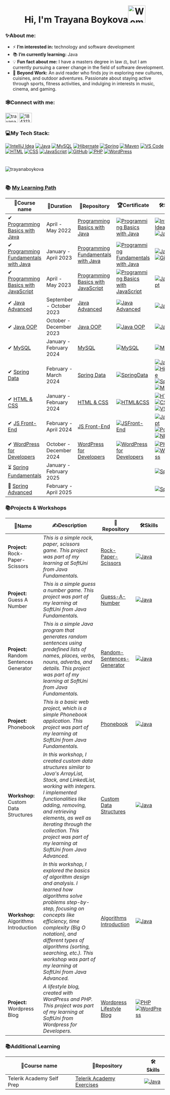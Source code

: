 <h1 align="center">Hi, I'm Trayana Boykova<img src="https://raw.githubusercontent.com/Tarikul-Islam-Anik/Animated-Fluent-Emojis/master/Emojis/People/Woman%20Technologist.png" alt="Woman Technologist" width="55" height="55" /></h1>

<h3 align="left">✨About me:</h3> 

- ⚡ **I’m interested in:** technology and software development 
- 📚 **I’m currently learning:** Java
- 💡 **Fun fact about me:** I have a masters degree in law ⚖, but I am currently pursuing a career change in the field of software development.
- 🧩 **Beyond Work:** An avid reader who finds joy in exploring new cultures, cuisines, and outdoor adventures. Passionate about staying active through sports, fitness activities, and indulging in interests in music, cinema, and gaming.

<h3 align="left">🕸Connect with me:</h3>
<p align="left">
<a href="https://linkedin.com/in/trayana-boykova" target="_blank"><img align="center" src="https://raw.githubusercontent.com/rahuldkjain/github-profile-readme-generator/master/src/images/icons/Social/linked-in-alt.svg" alt="trayana-boykova" height="30" width="40" /></a>
<a href="https://stackoverflow.com/users/18431327" target="_blank"><img align="center" src="https://raw.githubusercontent.com/rahuldkjain/github-profile-readme-generator/master/src/images/icons/Social/stack-overflow.svg" alt="18431327" height="30" width="40" /></a>

<h3 align="left">💻My Tech Stack:</h3>

[![IntelliJ Idea](https://skillicons.dev/icons?i=idea&theme=light)](https://www.jetbrains.com/idea/)
[![Java](https://skillicons.dev/icons?i=java&theme=light)](https://www.java.com/en/)
[![MySQL](https://skillicons.dev/icons?i=mysql&theme=light)](https://www.mysql.com/)
[![Hibernate](https://skillicons.dev/icons?i=hibernate&theme=light)](https://hibernate.org/)
[![Spring](https://skillicons.dev/icons?i=spring&theme=light)](https://spring.io/)
[![Maven](https://skillicons.dev/icons?i=maven&theme=light)](https://maven.apache.org/)
[![VS Code](https://skillicons.dev/icons?i=vscode&theme=light)](https://code.visualstudio.com/)
[![HTML](https://skillicons.dev/icons?i=html&theme=light)](https://en.wikipedia.org/wiki/HTML)
[![CSS](https://skillicons.dev/icons?i=css&theme=light)](https://en.wikipedia.org/wiki/CSS)
[![JavaScript](https://skillicons.dev/icons?i=js&theme=light)](https://developer.mozilla.org/en-US/docs/Web/JavaScript)
[![GitHub](https://skillicons.dev/icons?i=github&theme=light)](https://github.com/)
[![PHP](https://skillicons.dev/icons?i=php&theme=light)](https://www.php.net/)
[![WordPress](https://skillicons.dev/icons?i=wordpress&theme=light)](https://wordpress.com/)

<h1 align="center"></h1>
<p><img align="left" src="https://github-readme-stats.vercel.app/api/top-langs?username=trayanaboykova&show_icons=true&locale=en&layout=compact" alt="trayanaboykova" /></p>
<br clear="left">
<h1 align="center"></h1>

### 📚 [My Learning Path](https://softuni.bg/curriculum)
| 🧾Course name | 📅Duration | 📁Repository | 🏆Certificate | 🛠️Skills | 
|--------|----|----|----|-----|
|✔ [Programming Basics with Java](https://softuni.bg/trainings/3741/programming-basics-with-java-april-2022) | April - May 2022 | [Programming Basics with Java](https://github.com/trayanaboykova/Programming-Basics-Java) | <a href="https://softuni.bg/certificates/details/134595/710e8d86" rel="nofollow"><img src="https://user-images.githubusercontent.com/101351760/225559811-ed4dc164-5dbf-42dd-aa09-3bca9bf4d1ec.png" alt="Programming Basics with Java"></a> |  [![IntelliJ Idea](https://skillicons.dev/icons?i=idea&theme=light)](https://www.jetbrains.com/idea/) [![Java](https://skillicons.dev/icons?i=java&theme=light)](https://www.java.com/en/) |
|✔ [Programming Fundamentals with Java](https://softuni.bg/trainings/3951/programming-fundamentals-with-java-january-2023) | January - April 2023 | [Programming Fundamentals with Java](https://github.com/trayanaboykova/Programming-Fundamentals-Java) | <a href="https://softuni.bg/certificates/details/167407/068cc5bc" rel="nofollow"><img src="https://user-images.githubusercontent.com/101351760/229783981-48f70750-813a-46f6-8b24-d64cbb6cbd57.png" alt="Programming Fundamentals with Java"></a> | [![Java](https://skillicons.dev/icons?i=java&theme=light)](https://www.java.com/en/) [![GitHub](https://skillicons.dev/icons?i=github&theme=light)](https://github.com/) |
| ✔ [Programming Basics with JavaScript](https://softuni.bg/trainings/4001/programming-basics-with-javascript-march-2023) | April - May 2023 | [Programming Basics with JavaScript](https://github.com/trayanaboykova/Programming-Basics-JavaScript) | <a href="https://softuni.bg/certificates/details/170528/f8553fdd" rel="nofollow"><img src="https://user-images.githubusercontent.com/101351760/234004462-4e3fb921-96db-4ffa-ae35-cceb007004fe.png" alt="Programming Basics with JavaScript"></a> | [![JavaScript](https://skillicons.dev/icons?i=js&theme=light)](https://developer.mozilla.org/en-US/docs/Web/JavaScript) |
|✔ [Java Advanced](https://softuni.bg/trainings/4225/java-advanced-september-2023) | September - October 2023 | [Java Advanced](https://github.com/trayanaboykova/Java-Advanced) | <a href="https://softuni.bg/certificates/details/188658/535a484a" rel="nofollow"><img src="https://github.com/trayanaboykova/Java-Advanced/assets/101351760/ffdaf4e5-1025-473a-b4af-cfb4d6f8bef9" alt="Java Advanced"></a> | [![Java](https://skillicons.dev/icons?i=java&theme=light)](https://www.java.com/en/) |
|✔ [Java OOP](https://softuni.bg/trainings/4226/java-oop-oktober-2023) | October - December 2023 | [Java OOP](https://github.com/trayanaboykova/Java-OOP) | <a href="https://softuni.bg/certificates/details/200872/8f20f09f" rel="nofollow"><img src="https://github.com/trayanaboykova/JavaOOP/assets/101351760/607f7a4d-b064-40de-9653-53d1b9dc9c90" alt="Java OOP"></a>| [![Java](https://skillicons.dev/icons?i=java&theme=light)](https://www.java.com/en/) |
|✔ [MySQL](https://softuni.bg/trainings/4365/mysql-january-2024) | January - February 2024 | [MySQL](https://github.com/trayanaboykova/MySQL) | <a href="https://softuni.bg/certificates/details/202966/64952c80" rel="nofollow"><img src="https://github.com/trayanaboykova/Java-DB/assets/101351760/56b45979-ad96-432a-a998-55762ac04c5a" alt="MySQL"></a> | [![MySQL](https://skillicons.dev/icons?i=mysql&theme=light)](https://www.mysql.com/) |
|✔ [Spring Data](https://softuni.bg/trainings/4366/spring-data-february-2024)| February - March 2024 | [Spring Data](https://github.com/trayanaboykova/Spring-Data) | <a href="https://softuni.bg/certificates/details/209417/a2eb90d6" rel="nofollow"><img src="https://github.com/trayanaboykova/Spring-Data/assets/101351760/881e898d-96fd-4386-9db2-84a84e52f99b" alt="SpringData"></a>| [![Java](https://skillicons.dev/icons?i=java&theme=light)](https://www.java.com/en/) [![Hibernate](https://skillicons.dev/icons?i=hibernate&theme=light)](https://hibernate.org/) [![Spring](https://skillicons.dev/icons?i=spring&theme=light)](https://spring.io/) [![Maven](https://skillicons.dev/icons?i=maven&theme=light)](https://maven.apache.org/) |
|✔ [HTML & CSS](https://softuni.bg/trainings/4361/html-and-css-january-2024#lesson-64762) | January - February 2024 | [HTML & CSS](https://github.com/trayanaboykova/HTML-CSS) | <a href="https://softuni.bg/certificates/details/213535/8bbbb500" rel="nofollow"><img src="https://github.com/trayanaboykova/readme/assets/101351760/0a7b4357-a22b-479d-b459-763ae67c297a" alt="HTML&CSS"></a> | [![HTML](https://skillicons.dev/icons?i=html&theme=light)](https://en.wikipedia.org/wiki/HTML) [![CSS](https://skillicons.dev/icons?i=css&theme=light)](https://en.wikipedia.org/wiki/CSS) [![VS Code](https://skillicons.dev/icons?i=vscode&theme=light)](https://code.visualstudio.com/) |
|✔ [JS Front-End](https://softuni.bg/trainings/4362/js-front-end-february-2024) | February - April 2024 | [JS Front-End](https://github.com/trayanaboykova/JS-Front-End) | <a href="https://softuni.bg/certificates/details/212601/27c615b1" rel="nofollow"><img src="https://github.com/trayanaboykova/readme/assets/101351760/381bb667-2697-4292-a6f1-98254cc3c0cb" alt="JSFront-End"></a> |[![JavaScript](https://skillicons.dev/icons?i=js&theme=light)](https://developer.mozilla.org/en-US/docs/Web/JavaScript)  [![Postman](https://skillicons.dev/icons?i=postman&theme=light)](https://www.postman.com/) [![NPM](https://skillicons.dev/icons?i=npm&theme=light)](https://www.npmjs.com/) |
|✔ [WordPress for Developers](https://softuni.bg/trainings/4782/wordpress-for-developers-october-2024) | October - December 2024 | [WordPress for Developers](https://github.com/trayanaboykova/WordPress-for-Developers) | <a href="https://softuni.bg/certificates/details/232193/ea28efa3" rel="nofollow"><img src="https://github.com/user-attachments/assets/459857af-bfd4-4975-b53d-937db8f0914b" alt="WordPress for Developers"></a> | [![PHP](https://skillicons.dev/icons?i=php&theme=light)](https://www.php.net/) [![WordPress](https://skillicons.dev/icons?i=wordpress&theme=light)](https://wordpress.com/) |
|⏳ [Spring Fundamentals](https://softuni.bg/trainings/4843/spring-fundamentals-january-2025) | January - February 2025 |  |  | [![Spring](https://skillicons.dev/icons?i=spring&theme=light)](https://spring.io/) |
|🔮 [Spring Advanced](https://softuni.bg/trainings/4844/spring-advanced-february-2025) | February - April 2025 |  |  | [![Spring](https://skillicons.dev/icons?i=spring&theme=light)](https://spring.io/) |


### 📚Projects & Workshops 
| 🧾Name | ✍Description | 📁Repository | 🛠️Skills |
|----|----|----|----|
| **Project:** Rock-Paper-Scissors | *This is a simple rock, paper, scissors game. This project was part of my learning at SoftUni from Java Fundamentals.* | [Rock-Paper-Scissors](https://github.com/trayanaboykova/Rock-Paper-Scissors) | [![Java](https://skillicons.dev/icons?i=java&theme=light)](https://www.java.com/en/) |
| **Project:** Guess A Number | *This is a simple guess a number game. This project was part of my learning at SoftUni from Java Fundamentals.* | [Guess-A-Number](https://github.com/trayanaboykova/Guess-A-Number) | [![Java](https://skillicons.dev/icons?i=java&theme=light)](https://www.java.com/en/) |
| **Project:** Random Sentences Generator | *This is a simple Java program that generates random sentences using predefined lists of names, places, verbs, nouns, adverbs, and details. This project was part of my learning at SoftUni from Java Fundamentals.* | [Random-Sentences-Generator](https://github.com/trayanaboykova/Random-Sentences-Generator) | [![Java](https://skillicons.dev/icons?i=java&theme=light)](https://www.java.com/en/) |
| **Project:** Phonebook | *This is a basic web project, which is a simple Phonebook application. This project was part of my learning at SoftUni from Java Fundamentals.* | [Phonebook](https://github.com/trayanaboykova/Phonebook) | [![Java](https://skillicons.dev/icons?i=java&theme=light)](https://www.java.com/en/) |
| **Workshop:** Custom Data Structures | *In this workshop, I created custom data structures similar to Java's ArrayList, Stack, and LinkedList, working with integers. I implemented functionalities like adding, removing, and retrieving elements, as well as iterating through the collection. This project was part of my learning at SoftUni from Java Advanced.* | [Custom Data Structures](https://github.com/trayanaboykova/Java-Advanced/tree/master/src/Lesson07_WorkshopCustomDataStructures) | [![Java](https://skillicons.dev/icons?i=java&theme=light)](https://www.java.com/en/) |
| **Workshop:** Algorithms Introduction | *In this workshop, I explored the basics of algorithm design and analysis. I learned how algorithms solve problems step-by-step, focusing on concepts like efficiency, time complexity (Big O notation), and different types of algorithms (sorting, searching, etc.). This workshop was part of my learning at SoftUni from Java Advanced.* | [Algorithms Introduction](https://github.com/trayanaboykova/Java-Advanced/tree/master/src/Lesson09_WorkshopAlgorithms) | [![Java](https://skillicons.dev/icons?i=java&theme=light)](https://www.java.com/en/) |
| **Project:** Wordpress Blog | *A lifestyle blog, created with WordPress and PHP. This project was part of my learning at SoftUni from Wordpress for Developers.* | [Wordpress Lifestyle Blog](https://github.com/trayanaboykova/WordPress-Lifestyle-Blog) | [![PHP](https://skillicons.dev/icons?i=php&theme=light)](https://www.php.net/) [![WordPress](https://skillicons.dev/icons?i=wordpress&theme=light)](https://wordpress.com/) |

### 📚Additional Learning
| 🧾Course name |  📁Repository | 🛠️Skills | 
|----|----|----|
| Telerik Academy Self Prep | [Telerik Academy Exercises](https://github.com/trayanaboykova/Java-Coding-Exercises/tree/main/TelerikSelfPrep) | [![Java](https://skillicons.dev/icons?i=java&theme=light)](https://www.java.com/en/) |

<!---
trayanaboykova/trayanaboykova is a ✨ special ✨ repository because its `README.md` (this file) appears on your GitHub profile.
You can click the Preview link to take a look at your changes.
--->
